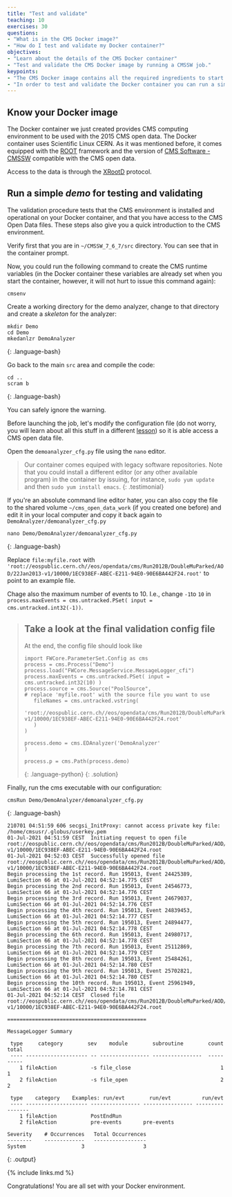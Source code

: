```yaml
---
title: "Test and validate"
teaching: 10
exercises: 30
questions:
- "What is in the CMS Docker image?"
- "How do I test and validate my Docker container?"
objectives:
- "Learn about the details of the CMS Docker container"
- "Test and validate the CMS Docker image by running a CMSSW job."
keypoints:
- "The CMS Docker image contains all the required ingredients to start analyzing CMS open data."
- "In order to test and validate the Docker container you can run a simple CMSSW job."  
---
```

<!--
> ## Helpline
>
> Remember that we are always available to help.  Our [Mattermost](https://mattermost.web.cern.ch/cmsodws2021/channels/docker-pre-exercise) channel is open.
{: .callout}
-->

## Know your Docker image

The Docker container we just created provides CMS computing environment to be used with the 2015 CMS open data. The Docker container uses Scientific Linux CERN.  As it was mentioned before, it comes equipped with the [ROOT](http://root.cern.ch/) framework and the version of [CMS Software - CMSSW](http://cms-sw.github.io/) compatible with the CMS open data.

Access to the data is through the [XRootD](https://xrootd.slac.stanford.edu/) protocol.

## Run a simple *demo* for testing and validating

The validation procedure tests that the CMS environment is installed and operational on your Docker container, and that you have access to the CMS Open Data files. These steps also give you a quick introduction to the CMS environment.

Verify first that you are in ```~/CMSSW_7_6_7/src``` directory. You can see that in the container prompt.

Now, you could run the following command to create the CMS runtime variables (in the Docker container these variables are already set when you start the container, however, it will not hurt to issue this command again):

~~~
cmsenv
~~~

<!--
> ## Work assignment
>
> This is a good moment to go to our [assignment form](https://forms.gle/DDboG1MCcSNRBRHFA) and answer some simple questions for this pre-exercise; you must sign in and <strong style="color: red;">click on the submit button</strong> in order to save your work.  You can go back to edit the form at any time.
{: .challenge} -->

Create a working directory for the demo analyzer, change to that directory and create a *skeleton* for the analyzer:

~~~
mkdir Demo
cd Demo
mkedanlzr DemoAnalyzer
~~~
{: .language-bash}

Go back to the main `src` area and compile the code:

~~~
cd ..
scram b
~~~
{: .language-bash}

You can safely ignore the warning.

Before launching the job, let's modify the configuration file (do not worry, you will learn about all this stuff in a different [lesson](https://cms-opendata-workshop.github.io/workshop2021-lesson-cmssw/)) so it is able access a CMS open data file.

Open the `demoanalyzer_cfg.py` file using the `nano` editor. 

> Our container comes equiped with legacy software repositories.  Note that you could install a different editor (or any other available program) in the container by issuing, for instance, `sudo yum update` and then `sudo yum install emacs`.
{: .testimonial}

If you're an absolute command line editor hater, you can also copy the file to the shared volume ```~/cms_open_data_work``` (if you created one before) and edit it in your local computer and copy it back again to ```DemoAnalyzer/demoanalyzer_cfg.py```

~~~
nano Demo/DemoAnalyzer/demoanalyzer_cfg.py
~~~
{: .language-bash}

Replace `file:myfile.root` with `'root://eospublic.cern.ch//eos/opendata/cms/Run2012B/DoubleMuParked/AOD/22Jan2013-v1/10000/1EC938EF-ABEC-E211-94E0-90E6BA442F24.root'` to point to an example file.

Chage also the maximum number of events to 10.  I.e., change `-1`to `10` in `process.maxEvents = cms.untracked.PSet( input = cms.untracked.int32(-1))`.

> ## Take a look at the final validation config file
>
> At the end, the config file should look like
>
> ~~~
> import FWCore.ParameterSet.Config as cms
> process = cms.Process("Demo")
> process.load("FWCore.MessageService.MessageLogger_cfi")
> process.maxEvents = cms.untracked.PSet( input = cms.untracked.int32(10) )
> process.source = cms.Source("PoolSource",
> # replace 'myfile.root' with the source file you want to use
>    fileNames = cms.untracked.vstring(
>        'root://eospublic.cern.ch//eos/opendata/cms/Run2012B/DoubleMuParked/AOD/22Jan2013-v1/10000/1EC938EF-ABEC-E211-94E0-90E6BA442F24.root'
>    )
> )
>
> process.demo = cms.EDAnalyzer('DemoAnalyzer'
> )
>
> process.p = cms.Path(process.demo)
> ~~~
> {: .language-python}
{: .solution}


Finally, run the cms executable with our configuration:
~~~
cmsRun Demo/DemoAnalyzer/demoanalyzer_cfg.py
~~~
{: .language-bash}

~~~
210701 04:51:59 606 secgsi_InitProxy: cannot access private key file: /home/cmsusr/.globus/userkey.pem
01-Jul-2021 04:51:59 CEST  Initiating request to open file root://eospublic.cern.ch//eos/opendata/cms/Run2012B/DoubleMuParked/AOD/22Jan2013-v1/10000/1EC938EF-ABEC-E211-94E0-90E6BA442F24.root
01-Jul-2021 04:52:03 CEST  Successfully opened file root://eospublic.cern.ch//eos/opendata/cms/Run2012B/DoubleMuParked/AOD/22Jan2013-v1/10000/1EC938EF-ABEC-E211-94E0-90E6BA442F24.root
Begin processing the 1st record. Run 195013, Event 24425389, LumiSection 66 at 01-Jul-2021 04:52:14.775 CEST
Begin processing the 2nd record. Run 195013, Event 24546773, LumiSection 66 at 01-Jul-2021 04:52:14.776 CEST
Begin processing the 3rd record. Run 195013, Event 24679037, LumiSection 66 at 01-Jul-2021 04:52:14.776 CEST
Begin processing the 4th record. Run 195013, Event 24839453, LumiSection 66 at 01-Jul-2021 04:52:14.777 CEST
Begin processing the 5th record. Run 195013, Event 24894477, LumiSection 66 at 01-Jul-2021 04:52:14.778 CEST
Begin processing the 6th record. Run 195013, Event 24980717, LumiSection 66 at 01-Jul-2021 04:52:14.778 CEST
Begin processing the 7th record. Run 195013, Event 25112869, LumiSection 66 at 01-Jul-2021 04:52:14.779 CEST
Begin processing the 8th record. Run 195013, Event 25484261, LumiSection 66 at 01-Jul-2021 04:52:14.780 CEST
Begin processing the 9th record. Run 195013, Event 25702821, LumiSection 66 at 01-Jul-2021 04:52:14.780 CEST
Begin processing the 10th record. Run 195013, Event 25961949, LumiSection 66 at 01-Jul-2021 04:52:14.781 CEST
01-Jul-2021 04:52:14 CEST  Closed file root://eospublic.cern.ch//eos/opendata/cms/Run2012B/DoubleMuParked/AOD/22Jan2013-v1/10000/1EC938EF-ABEC-E211-94E0-90E6BA442F24.root

=============================================

MessageLogger Summary

 type     category        sev    module        subroutine        count    total
 ---- -------------------- -- ---------------- ----------------  -----    -----
    1 fileAction           -s file_close                             1        1
    2 fileAction           -s file_open                              2        2

 type    category    Examples: run/evt        run/evt          run/evt
 ---- -------------------- ---------------- ---------------- ----------------
    1 fileAction           PostEndRun                        
    2 fileAction           pre-events       pre-events       

Severity    # Occurrences   Total Occurrences
--------    -------------   -----------------
System                  3                   3

~~~
{: .output}

{% include links.md %}

Congratulations! You are all set with your Docker environment.
